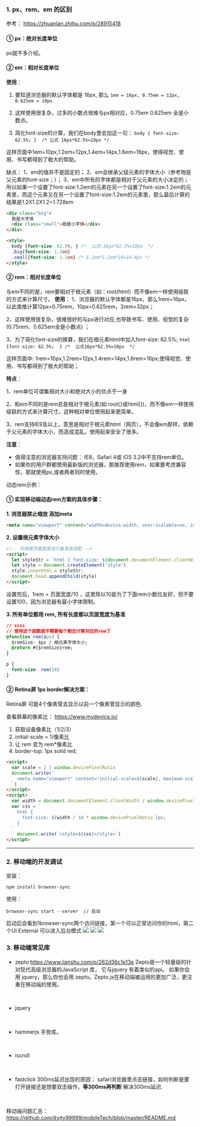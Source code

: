 
### 1. px、rem、em 的区别

参考： https://zhuanlan.zhihu.com/p/28915418

#### ① px：绝对长度单位
px就不多介绍。

#### ② em：相对长度单位
**使用**：
1. 要知道浏览器的默认字体都是 16px, 那么 
`1em = 16px, 0.75em = 12px, 0.625em = 10px`

2. 这样使用很复杂，过多的小数点很难与px相对应，0.75em 0.625em 全是小数点。

3. 简化font-size的计算，我们在body里会加这一句：
`body { font-size: 62.5%; }  /* 公式 16px*62.5%=10px */`

这样页面中1em=10px,1.2em=12px,1.4em=14px,1.6em=16px，使得视觉、使用、书写都得到了极大的帮助。

缺点：
1、em的值并不是固定的；
2、em会继承父级元素的字体大小（参考物是父元素的font-size；）；
3、em中所有的字体都是相对于父元素的大小决定的；所以如果一个设置了font-size:1.2em的元素在另一个设置了font-size:1.2em的元素里，而这个元素又在另一个设置了font-size:1.2em的元素里，那么最后计算的结果是1.2X1.2X1.2=1.728em

```html
<div class="big">
  我是大字体
  <div class="small">我是小字体</div>
</div>

<style>
  body {font-size: 62.5%; } /*  公式:16px*62.5%=10px  */ 
  .big{font-size: 1.2em}
  .small{font-size: 1.2em} /* 1.2em*1.2em*10=14.4px */
</style>
```

#### ② rem：相对长度单位
与em不同的是，rem要相对于根元素（如：root/html）而不像em一样使用级联的方式来计算尺寸。
**使用**：
1、浏览器的默认字体都是16px，那么1rem=16px，以此类推计算12px=0.75rem，10px=0.625rem，2rem=32px；

2、这样使用很复杂，很难很好的与px进行对应,也导致书写、使用、视觉的复杂(0.75rem、0.625em全是小数点) ；

3、为了简化font-size的换算，我们在根元素html中加入font-size: 62.5%;
`html {font-size: 62.5%;  } /*  公式16px*62.5%=10px  */  `

这样页面中: 1rem=10px,1.2rem=12px,1.4rem=14px,1.6rem=16px;使得视觉、使用、书写都得到了极大的帮助；

**特点**：

1、rem单位可谓集相对大小和绝对大小的优点于一身

2、和em不同的是rem总是相对于根元素(如:root{}或html{})，而不像em一样使用级联的方式来计算尺寸。这种相对单位使用起来更简单。

3、rem支持IE9及以上，意思是相对于根元素html（网页），不会像em那样，依赖于父元素的字体大小，而造成混乱。使用起来安全了很多。

**注意**：
- 值得注意的浏览器支持问题： IE8，Safari 4或 iOS 3.2中不支持rem单位。
- 如果你的用户群都使用最新版的浏览器，那推荐使用rem，如果要考虑兼容性，那就使用px,或者两者同时使用。


动态rem示例：


#### ① 实现移动端动态rem方案的具体步骤：
**1. 浏览器禁止缩放 添加meta**
```html
<meta name="viewport" content="width=device-width, user-scalable=no, initial-scale=1.0, maximum-scale=1.0, minimum-scale=1.0"></meta>
```

**2. 设置根元素字体大小**
```html
<!-- 可根据页面宽度进行基准宽适配 -->
<script>
  let styleStr = `html { font-size: ${document.documentElement.clientWidth / 10}px;`
  let style = document.createElement('style')
  style.innerHtml = styleStr;
  document.head.appendChild(style)
</script>
```

设置完后，1rem = 页面宽度/10  ，这里除以10是为了下面rem小数位友好，但不要设置100，因为浏览器有最小字体限制。

**3. 所有单位都用 rem, 所有长度都以页面宽度为基准**
```css
// scss
// 使用这个函数就不需要每个都去计算对应的rem了
@function rem($px) {
  $remSize: $px / 根元素字体大小;
  @return #{$remSize}rem;
}

p {
  font-size: rem(16)
}
```



#### ② Retina屏 1px border解决方案：
Retina屏 可能4个像素管去显示以前一个像素管显示的颜色.

查看屏幕的像素比： https://www.mydevice.io/
1. 获取设备像素比（1/2/3）
2. initial-scale = 1/像素比
3. 让 rem 变为 rem*像素比
4. border-top: 1px solid red;
```html
<script>
  var scale = 1 / window.devicePixelRatio
  document.write(`
    <meta name="viewport" content="initial-scale=${scale}, maximum-scale=${scale}, minimum-scale=${scale}, user-scalable=no">
  `)
</script>
<script>
  var width = document.documentElement.clientWidth / window.devicePixelRatio
  var css = `
    html {
      font-size: ${width / 10 * window.devicePixelRatio }px;
    }
  `
    document.write(`<style>${css}</style>`)
</script>
```
---

### 2. 移动端的开发调试
安装：
```
npm install browser-sync
```

使用：
```
browser-sync start --server  // 启动
```
启动后会看到1browser-sync两个访问链接，第一个可以正常访问你的html，第二个UI External 可以进入后台模式
![](./1browser-sync.png)
![](./1browser-sync2.png)
![](./1browser-sync3.png)

### 3. 移动端常见库
- zepto
https://www.jianshu.com/p/262d36c1e13e
Zepto是一个轻量级的针对现代高级浏览器的JavaScript 库， 它与jquery 有着类似的api。 如果你会用 jquery，那么你也会用 zepto。Zepto.js在移动端被运用的更加广泛，更注重在移动端的使用。
<br>

- jquery
<br>

- hammerjs
手势库。
<br>

- iscroll
<br>

- fastclick
300ms延迟出现的原因： safari浏览器里点击链接，如何判断是要打开链接还是想要双击操作，**等300ms再判断**
解决300ms延迟.
<br>


移动端问题汇总：
https://github.com/jtyjty99999/mobileTech/blob/master/README.md

